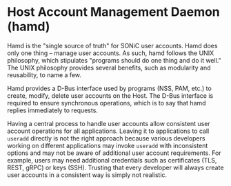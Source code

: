 # Host Account Management Daemon (hamd)

Hamd is the "single source of truth" for SONiC user accounts. Hamd does only one thing – manage user accounts. As such, hamd follows the UNIX philosophy, which stipulates "programs should do one thing and do it well." The UNIX philosophy provides several benefits, such as modularity and reusability, to name a few.  

Hamd provides a D-Bus interface used by programs (NSS, PAM, etc.) to create, modify, delete user accounts on the Host. The D-Bus interface is required to ensure synchronous operations, which is to say that hamd replies immediately to requests.  

Having a central process to handle user accounts allow consistent user account operations for all applications. Leaving it to applications to call `useradd` directly is not the right approach because various developers working on different applications may invoke `useradd` with inconsistent options and may not be aware of additional user account requirements. For example, users may need additional credentials such as certificates (TLS, REST, gRPC) or keys (SSH). Trusting that every developer will always create user accounts in a consistent way is simply not realistic.


